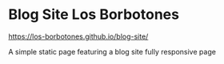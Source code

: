 # Blog Site Los Borbotones

https://los-borbotones.github.io/blog-site/

A simple static page featuring a blog site fully responsive page
